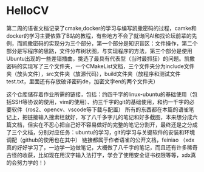 # HelloCV
第二周的语雀文档记录了cmake,docker的学习与编写凯撒密码的过程，camke和docker的学习主要依靠了B站的教程，有些地方不会了就询问AI和找论坛前辈的先例，而凯撒密码的实现分为三个部分，第一个部分是知识盲区：文件操作，第二个部分是写程序的思路，文件分布树状图，与实现程序的方法，第三个部分是使用Ubuntu出现的一些差错插曲，挑选了最具有代表型（当时最抓狂）的问题。凯撒密码的实现写了三个文件夹，一个CMakeList文档，三个文件夹分为include文件夹（放头文件），src文件夹（放源代码），build文件夹（放程序和测试文件test.txt，里面还有存放破译密码de，加密文字en的两个文件夹）









这个仓库储存着作业所需的链接，包括：约四千字的linux-ubuntu的基础使用（包括SSH等协议的使用，vim的使用）、约三千字的git的基础使用，和约一千字的必要软件（ros2、opencv、vscode等下载与配置）
所有的东西都在本篇的语雀笔记上，把链接输入搜索栏就好，写了八千多字儿的笔记和好多截图，本来想分成六篇文档，但实在不忍心把自己好不容易做好的完整的笔记分割开，最终还是之分成了三个文档，分别对应任务：ubuntu的学习，git的学习与关键软件的安装和环境调配（github的使用也在其中）
链接都属于作者语雀的公开文档，feiniao
（xdx真的好好学习了，一边学一边做笔记，大概做了八千字的笔记，而且还有许多稀奇古怪的收获，比如现在用汉字输入法打字，学会了使用安全证书权限等等，xdx真的会努力学的！）
